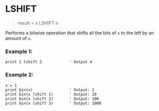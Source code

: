 # LSHIFT

> result = x LSHIFT n

Performs a bitwise operation that shifts all the bits of `x` to the left by an amount of `n`.

### Example 1:

```
print 1 lshift 2            ' Output 4
```

### Example 2:

```
x = 1 
print bin(x)                ' Output: 1
print bin(x lshift 1)       ' Output: 10
print bin(x lshift 2)       ' Output: 100
print bin(x lshift 3)       ' Output: 1000
```
